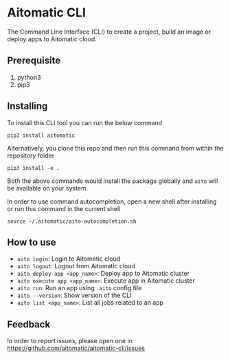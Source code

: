 # Aitomatic CLI

The Command Line Interface (CLI) to create a project, build an image or deploy apps to Aitomatic cloud.

## Prerequisite

1. python3
2. pip3

## Installing

To install this CLI tool you can run the below command
```shell
pip3 install aitomatic
```

Alternatively, you clone this repo and then run this command from within the repository folder
```shell
pip3 install -e .
```

Both the above commands would install the package globally and `aito` will be available on your system.

In order to use command autocompletion, open a new shell after installing or run this command in the current shell
```shell
source ~/.aitomatic/aito-autocompletion.sh
```

## How to use

- `aito login`: Login to Aitomatic cloud
- `aito logout`: Logout from Aitomatic cloud 
- `aito deploy app <app_name>`: Deploy app to Aitomatic cluster
- `aito execute app <app_name>`: Execute app in Aitomatic cluster
- `aito run`: Run an app using `.aito` config file
- `aito --version`: Show version of the CLI
- `aito list <app_name>`: List all jobs related to an app

## Feedback

In order to report issues, please open one in https://github.com/aitomatic/aitomatic-cli/issues
